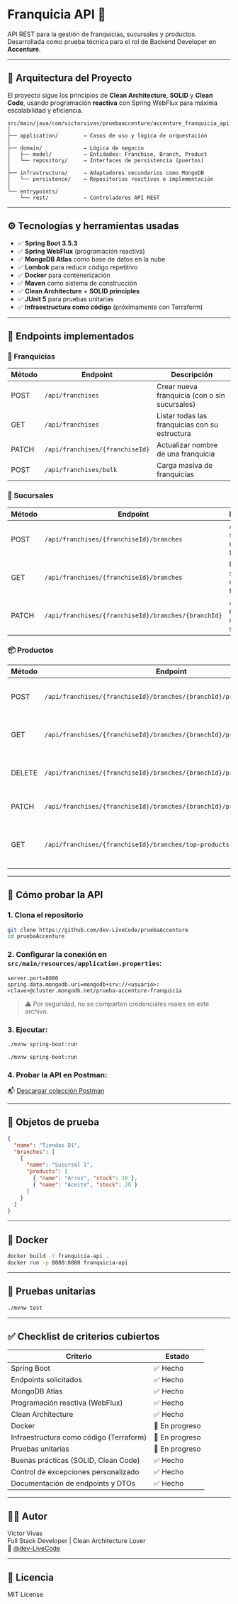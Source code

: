 # Franquicia API 🏬

API REST para la gestión de franquicias, sucursales y productos.  
Desarrollada como prueba técnica para el rol de Backend Developer en **Accenture**.

---

## 🧱 Arquitectura del Proyecto

El proyecto sigue los principios de **Clean Architecture**, **SOLID** y **Clean Code**, usando programación **reactiva** con Spring WebFlux para máxima escalabilidad y eficiencia.

```
src/main/java/com/victorvivas/pruebaaccenture/accenture_franquicia_api
│
├── application/        → Casos de uso y lógica de orquestación
│
├── domain/             → Lógica de negocio
│   ├── model/          → Entidades: Franchise, Branch, Product
│   └── repository/     → Interfaces de persistencia (puertos)
│
├── infrastructure/     → Adaptadores secundarios como MongoDB
│   └── persistence/    → Repositorios reactivos e implementación
│
└── entrypoints/
    └── rest/           → Controladores API REST
```

---

## ⚙️ Tecnologías y herramientas usadas

- ✅ **Spring Boot 3.5.3**
- ✅ **Spring WebFlux** (programación reactiva)
- ✅ **MongoDB Atlas** como base de datos en la nube
- ✅ **Lombok** para reducir código repetitivo
- ✅ **Docker** para contenerización
- ✅ **Maven** como sistema de construcción
- ✅ **Clean Architecture** + **SOLID principles**
- ✅ **JUnit 5** para pruebas unitarias
- ✅ **Infraestructura como código** (próximamente con Terraform)

---

## 🚀 Endpoints implementados

### 📌 Franquicias

| Método | Endpoint                            | Descripción                                         |
|--------|-------------------------------------|-----------------------------------------------------|
| POST   | `/api/franchises`                  | Crear nueva franquicia (con o sin sucursales)       |
| GET    | `/api/franchises`                  | Listar todas las franquicias con su estructura      |
| PATCH  | `/api/franchises/{franchiseId}`    | Actualizar nombre de una franquicia                |
| POST   | `/api/franchises/bulk`             | Carga masiva de franquicias                        |

### 🏢 Sucursales

| Método | Endpoint                                               | Descripción                                     |
|--------|--------------------------------------------------------|-------------------------------------------------|
| POST   | `/api/franchises/{franchiseId}/branches`              | Añadir sucursal a una franquicia               |
| GET    | `/api/franchises/{franchiseId}/branches`              | Listar sucursales de una franquicia            |
| PATCH  | `/api/franchises/{franchiseId}/branches/{branchId}`   | Actualizar nombre de una sucursal              |

### 📦 Productos

| Método | Endpoint                                                                             | Descripción                                           |
|--------|--------------------------------------------------------------------------------------|-------------------------------------------------------|
| POST   | `/api/franchises/{franchiseId}/branches/{branchId}/products`                       | Agregar productos a una sucursal                     |
| GET    | `/api/franchises/{franchiseId}/branches/{branchId}/products`                       | Listar productos de una sucursal                     |
| DELETE | `/api/franchises/{franchiseId}/branches/{branchId}/products/{productId}`           | Eliminar producto de una sucursal                    |
| PATCH  | `/api/franchises/{franchiseId}/branches/{branchId}/products/{productId}`           | Actualizar nombre de un producto                     |
| GET    | `/api/franchises/{franchiseId}/branches/top-products`                              | Obtener producto con mayor stock por sucursal        |

---

## 🧪 Cómo probar la API

### 1. Clona el repositorio
```bash
git clone https://github.com/dev-LiveCode/pruebaAccenture
cd pruebaAccenture
```

### 2. Configurar la conexión en `src/main/resources/application.properties`:
```properties
server.port=8080
spring.data.mongodb.uri=mongodb+srv://<usuario>:<clave>@cluster.mongodb.net/prueba-accenture-franquicia
```

> ⚠️ Por seguridad, no se comparten credenciales reales en este archivo.

### 3. Ejecutar:
```bash
./mvnw spring-boot:run
```
```Windows cmd
./mvnw spring-boot:run
```

### 4. Probar la API en Postman:  
📬 [Descargar colección Postman](./postman/franquicia-api-collection.json) 

---

## 🧪 Objetos de prueba

```json
{
  "name": "Tiendas D1",
  "branches": [
    {
      "name": "Sucursal 1",
      "products": [
        { "name": "Arroz", "stock": 10 },
        { "name": "Aceite", "stock": 20 }
      ]
    }
  ]
}
```

---

## 🐳 Docker

```bash
docker build -t franquicia-api .
docker run -p 8080:8080 franquicia-api
```

---

## 🧪 Pruebas unitarias

```bash
./mvnw test
```

---

## ✅ Checklist de criterios cubiertos

| Criterio                                                   | Estado     |
|------------------------------------------------------------|------------|
| Spring Boot                                                | ✅ Hecho    |
| Endpoints solicitados                                      | ✅ Hecho    |
| MongoDB Atlas                                              | ✅ Hecho    |
| Programación reactiva (WebFlux)                            | ✅ Hecho    |
| Clean Architecture                                         | ✅ Hecho    |
| Docker                                                     | 🔄 En progreso |
| Infraestructura como código (Terraform)                    | 🔄 En progreso |
| Pruebas unitarias                                          | 🔄 En progreso |
| Buenas prácticas (SOLID, Clean Code)                       | ✅ Hecho    |
| Control de excepciones personalizado                       | ✅ Hecho    |
| Documentación de endpoints y DTOs                          | ✅ Hecho    |

---

## 👨‍💻 Autor

Victor Vivas  
Full Stack Developer | Clean Architecture Lover  
🔗 [@dev-LiveCode](https://github.com/dev-LiveCode)

---

## 📄 Licencia

MIT License